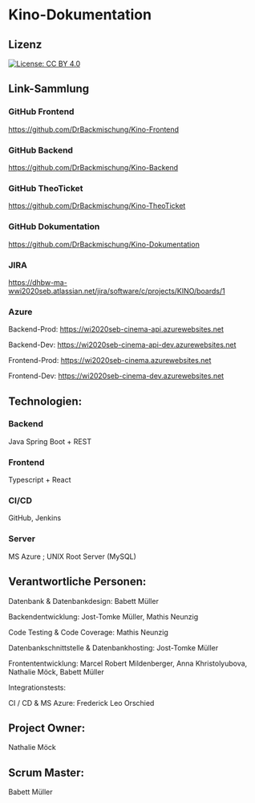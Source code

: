 # Kino-Dokumentation
## Lizenz
[![License: CC BY 4.0](https://img.shields.io/badge/License-CC%20BY%204.0-lightgrey.svg)](https://creativecommons.org/licenses/by/4.0/)
## Link-Sammlung
### GitHub Frontend
https://github.com/DrBackmischung/Kino-Frontend
### GitHub Backend
https://github.com/DrBackmischung/Kino-Backend
### GitHub TheoTicket
https://github.com/DrBackmischung/Kino-TheoTicket
### GitHub Dokumentation
https://github.com/DrBackmischung/Kino-Dokumentation
### JIRA
https://dhbw-ma-wwi2020seb.atlassian.net/jira/software/c/projects/KINO/boards/1
### Azure
Backend-Prod: https://wi2020seb-cinema-api.azurewebsites.net

Backend-Dev: https://wi2020seb-cinema-api-dev.azurewebsites.net

Frontend-Prod: https://wi2020seb-cinema.azurewebsites.net

Frontend-Dev: https://wi2020seb-cinema-dev.azurewebsites.net

## Technologien:

### Backend
Java Spring Boot + REST

### Frontend
Typescript + React

### CI/CD
GitHub, Jenkins

### Server
MS Azure ; UNIX Root Server (MySQL)

## Verantwortliche Personen:

Datenbank & Datenbankdesign: Babett Müller

Backendentwicklung: Jost-Tomke Müller, Mathis Neunzig

Code Testing & Code Coverage: Mathis Neunzig

Datenbankschnittstelle & Datenbankhosting: Jost-Tomke Müller

Frontententwicklung: Marcel Robert Mildenberger, Anna Khristolyubova, Nathalie Möck, Babett Müller

Integrationstests:

CI / CD & MS Azure: Frederick Leo Orschied

## Project Owner:
Nathalie Möck

## Scrum Master:
Babett Müller

